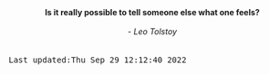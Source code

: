 
<div align="center"><b><span>Is it really possible to tell someone else what one feels?</span></b><br><br><i> - Leo Tolstoy</i></div>
<br><br><kbd>Last updated:Thu Sep 29 12:12:40 2022</kbd>